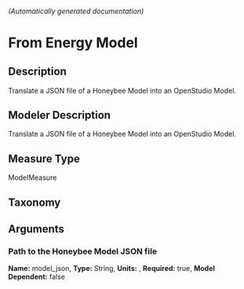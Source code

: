 

###### (Automatically generated documentation)

# From Energy Model

## Description
Translate a JSON file of a Honeybee Model into an OpenStudio Model.

## Modeler Description
Translate a JSON file of a Honeybee Model into an OpenStudio Model.

## Measure Type
ModelMeasure

## Taxonomy


## Arguments


### Path to the Honeybee Model JSON file

**Name:** model_json,
**Type:** String,
**Units:** ,
**Required:** true,
**Model Dependent:** false




